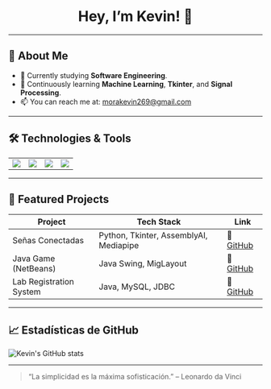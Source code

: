 <!-- Banner or initial emoji -->
<h1 align="center">Hey, I’m Kevin! 👋</h1>

---

## 🚀 About Me
- 🔭 Currently studying **Software Engineering**.
- 🌱 Continuously learning **Machine Learning**, **Tkinter**, and **Signal Processing**.
- 📫 You can reach me at: [morakevin269@gmail.com](morakevin269@gmail.com)

---

## 🛠️ Technologies & Tools
<table>
  <tr>
    <td><img src="https://img.shields.io/badge/Python-3776AB?style=for-the-badge&logo=python&logoColor=white"/></td>
    <td><img src="https://img.shields.io/badge/Java-007396?style=for-the-badge&logo=java&logoColor=white"/></td>
    <td><img src="https://img.shields.io/badge/Tkinter-FF6F00?style=for-the-badge&logo=python&logoColor=white"/></td>
    <td><img src="https://img.shields.io/badge/AssemblyAI-000000?style=for-the-badge&logo=assemblyai&logoColor=white"/></td>
  </tr>
</table>

---

## 📂 Featured Projects

| Project                          | Tech Stack                                   | Link                                          |
|----------------------------------|-----------------------------------------------|-----------------------------------------------|
| Señas Conectadas                 | Python, Tkinter, AssemblyAI, Mediapipe        | 🔗 [GitHub](https://github.com/KevinMora/senas)      |
| Java Game (NetBeans)             | Java Swing, MigLayout                         | 🔗 [GitHub](https://github.com/KevinMora/juego)     |
| Lab Registration System          | Java, MySQL, JDBC                              | 🔗 [GitHub](https://github.com/KevinMora/lab-registro) |


---

## 📈 Estadísticas de GitHub

![Kevin's GitHub stats](https://github-readme-stats.vercel.app/api?username=KevinMora&show_icons=true&theme=radical)

---

> “La simplicidad es la máxima sofisticación.” – Leonardo da Vinci
